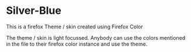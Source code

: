 # Silver-Blue
This is a firefox Theme / skin created using Firefox Color

The theme / skin is light focussed. Anybody can use the colors mentioned in the file to their firefox color instance and use the theme.
